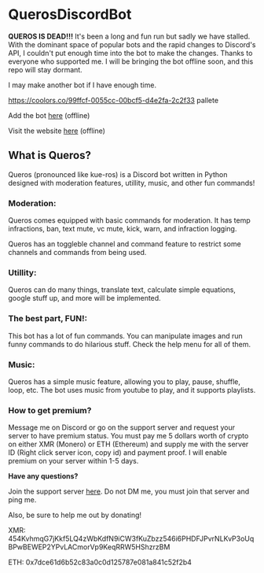 # QuerosDiscordBot


**QUEROS IS DEAD!!!** It's been a long and fun run but sadly we have stalled. With the dominant space of popular bots and the rapid changes to Discord's API, I couldn't put enough time into the bot to make the changes. Thanks to everyone who supported me. I will be bringing the bot offline soon, and this repo will stay dormant.

I may make another bot if I have enough time.


https://coolors.co/99ffcf-0055cc-00bcf5-d4e2fa-2c2f33 pallete




Add the bot [here](https://discord.com/oauth2/authorize?client_id=760856635425554492&permissions=2146954871&scope=bot) (offline)

Visit the website [here](https://queros.live/) (offline) 

## What is Queros?
Queros (pronounced like kue-ros) is a Discord bot written in Python designed with moderation features, utillity, music, and other fun commands! 


### Moderation:

Queros comes equipped with basic commands for moderation. It has temp infractions, ban, text mute, vc mute, kick, warn, and infraction logging. 

Queros has an toggleble channel and command feature to restrict some channels and commands from being used. 


### Utillity: 

Queros can do many things, translate text, calculate simple equations, google stuff up, and more will be implemented.


### The best part, FUN!:

This bot has a lot of fun commands. You can manipulate images and run funny commands to do hilarious stuff. Check the help menu for all of them.


### Music: 

Queros has a simple music feature, allowing you to play, pause, shuffle, loop, etc. The bot uses music from youtube to play, and it supports playlists. 

### How to get premium?
Message me on Discord or go on the support server and request your server to have premium status. You must pay me 5 dollars worth of crypto on either XMR (Monero) or ETH (Ethereum) and supply me with the server ID (Right click server icon, copy id) and payment proof. I will enable premium on your server within 1-5 days.

**Have any questions?**

Join the support server [here](https://discord.gg/7qvsUCBZ8W). Do not DM me, you must join that server and ping me.

Also, be sure to help me out by donating!

XMR: 454KvhmqG7jKkf5LQ4zWbKdfN9iCW3fKuZbzz546i6PHDFJPvrNLKvP3oUqBPwBEWEP2YPvLACmorVp9KeqRRW5HShzrzBM

ETH: 0x7dce61d6b52c83a0c0d125787e081a841c52f2b4
